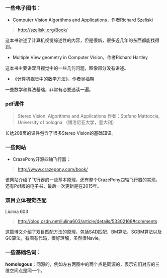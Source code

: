 ### 一些电子图书：

- Computer Vision Algorithms and Applications，作者Richard Szeliski

> http://szeliski.org/Book/

这本书讲述了计算机视觉综述性的内容，但是很新，很多近几年的东西都能找得到。

- Multiple View geometry in Computer Vision，作者Richard Hartley

这本书主要讲双目视觉中的一些几何问题，图像部分没有讲述。

- 《计算机视觉中的数学方法》，作者吴褔朝

一些数学和算法基础，非常有必要通读一遍。

### pdf课件

> Stereo Vision: Algorithms and Applications 作者：Stefano Mattoccia, University of bologna （博洛尼亚大学，意大利）

长达208页的课件包含了很多Stereo Vision的基础知识。

### 一些网站

- CrazePony开源四轴飞行器：

> http://www.crazepony.com/book/

该网站介绍了飞行器的一些基本原理，还有整个CrazePony四轴飞行器的实现，还有Pdf版的电子书，最后一次更新是在2015年。

### 双目立体视觉匹配

Liulina 603
> http://blog.csdn.net/liulina603/article/details/53302168#comments

这篇博文介绍了双目匹配方法的原理，包括SAD匹配，BM算法、SGBM算法以及GC算法，有图有代码，很好理解，虽然很Navie。

### 一些基础名词：

**homologous**：同源的，例如左右两图中的两个点是同源的，表示它们对应的三维空间点是同一个。
